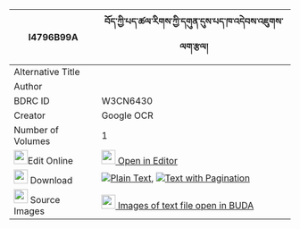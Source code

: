 |I4796B99A|བོད་ཀྱི་པད་ཚལ་རིགས་ཀྱི་དགུན་དུས་པད་ཁ་འདེབས་འཇུགས་ལག་རྩལ། 
| --- | --- 
|Alternative Title |
|Author | 
|BDRC ID | W3CN6430
|Creator | Google OCR
|Number of Volumes| 1
|<img width="25" src="https://img.icons8.com/color/25/000000/edit-property.png">Edit Online| [<img width="25" src="https://avatars.githubusercontent.com/u/45091458?s=200&v=4"> Open in Editor](http://editor.openpecha.org/I4796B99A)
|<img width="25" src="https://img.icons8.com/fluent/48/000000/download-2.png"/>  Download | [![](https://img.icons8.com/color/20/000000/txt.png)Plain Text](https://github.com/Openpecha/I4796B99A/releases/download/v1/bo_kyi_petsal_rik_kyi_gundu_pe_plain_I4796B99A.zip), [![](https://img.icons8.com/color/20/000000/txt.png)Text with Pagination](https://github.com/Openpecha/I4796B99A/releases/download/v1/bo_kyi_petsal_rik_kyi_gundu_pe_pages_I4796B99A.zip)
|<img width="25" src="https://img.icons8.com/plasticine/100/000000/pictures-folder.png"/>  Source Images | [<img width="25" src="https://library.bdrc.io/icons/BUDA-small.svg"> Images of text file open in BUDA](https://library.bdrc.io/show/bdr:W3CN6430)